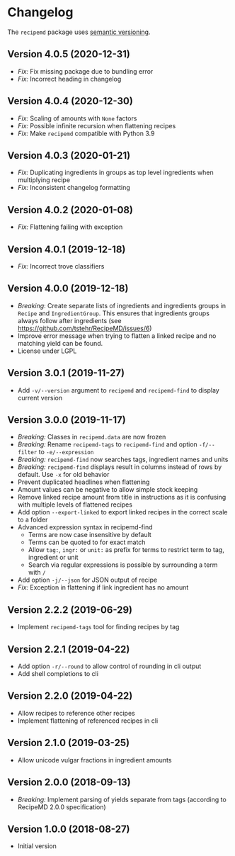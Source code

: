 # Changelog

The `recipemd` package uses [semantic versioning](https://semver.org).


## Version 4.0.5 (2020-12-31)

- *Fix:* Fix missing package due to bundling error
- *Fix:* Incorrect heading in changelog

## Version 4.0.4 (2020-12-30)

- *Fix:* Scaling of amounts with `None` factors
- *Fix:* Possible infinite recursion when flattening recipes
- *Fix:* Make `recipemd` compatible with Python 3.9 


## Version 4.0.3 (2020-01-21)

- *Fix:* Duplicating ingredients in groups as top level ingredients when multiplying recipe
- *Fix:* Inconsistent changelog formatting


## Version 4.0.2 (2020-01-08)

- *Fix:* Flattening failing with exception


## Version 4.0.1 (2019-12-18)

- *Fix:* Incorrect trove classifiers


## Version 4.0.0 (2019-12-18)

- *Breaking*: Create separate lists of ingredients and ingredients groups in `Recipe` and `IngredientGroup`. This 
  ensures that ingredients groups always follow after ingredients (see https://github.com/tstehr/RecipeMD/issues/6)
- Improve error message when trying to flatten a linked recipe and no matching yield can be found.
- License under LGPL


## Version 3.0.1 (2019-11-27)

- Add `-v/--version` argument to `recipemd` and `recipemd-find` to display current version


## Version 3.0.0 (2019-11-17)

- *Breaking:* Classes in `recipemd.data` are now frozen
- *Breaking:* Rename `recipemd-tags` to `recipemd-find` and option  `-f/--filter` to `-e/--expression`
- *Breaking:* `recipemd-find` now searches tags, ingredient names and units
- *Breaking:* `recipemd-find` displays result in columns instead of rows by default. Use `-x` for old behavior
- Prevent duplicated headlines when flattening
- Amount values can be negative to allow simple stock keeping
- Remove linked recipe amount from title in instructions as it is confusing with multiple levels of flattened recipes
- Add option `--export-linked` to export linked recipes in the correct scale to a folder 
- Advanced expression syntax in recipemd-find
    - Terms are now case insensitive by default
    - Terms can be quoted to for exact match
    - Allow `tag:`, `ingr:` or `unit:` as prefix for terms to restrict term to tag, ingredient or unit
    - Search via regular expressions is possible by surrounding a term with `/`
- Add option `-j/--json` for JSON output of recipe
- *Fix:* Exception in flattening if link ingredient has no amount


## Version 2.2.2 (2019-06-29)

- Implement `recipemd-tags` tool for finding recipes by tag


## Version 2.2.1 (2019-04-22)

- Add option `-r/--round` to allow control of rounding in cli output
- Add shell completions to cli


## Version 2.2.0 (2019-04-22)

- Allow recipes to reference other recipes
- Implement flattening of referenced recipes in cli


## Version 2.1.0 (2019-03-25)

- Allow unicode vulgar fractions in ingredient amounts


## Version 2.0.0 (2018-09-13)

- *Breaking:* Implement parsing of yields separate from tags (according to RecipeMD 2.0.0 specification)


## Version 1.0.0 (2018-08-27)

- Initial version
